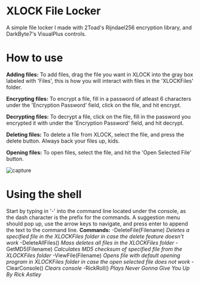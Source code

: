# XLOCK File Locker
A simple file locker I made with 2Toad's Rijndael256 encryption library, and DarkByte7's VisualPlus controls.
# How to use 

**Adding files:**
To add files, drag the file you want in XLOCK into the gray box labeled with 'Files', this is how you will interact with files in the 'XLOCKFiles' folder.

**Encrypting files:**
To encrypt a file, fill in a password of atleast 6 characters under the 'Encryption Password' field, click on the file, and hit encrypt.

**Decrypting files:**
To decrypt a file, click on the file, fill in the password you encrypted it with under the 'Encryption Password' field, and hit decrypt.

**Deleting files:**
To delete a file from XLOCK, select the file, and press the delete button. Always back your files up, kids.

**Opening files:**
To open files, select the file, and hit the 'Open Selected File' button.

![capture](https://user-images.githubusercontent.com/39781618/50071962-3312b980-0199-11e9-8eed-1968cd4cbbe5.PNG)

# Using the shell
Start by typing in '-' into the command line located under the console, as the dash character is the prefix for the commands. A suggestion menu should pop up, use the arrow keys to navigate, and press enter to append the text to the command line. 
**Commands:**
-DeleteFile(Filename) *Deletes a specified file in the XLOCKFiles folder in case the delete feature doesn't work*
-DeleteAllFiles() *Mass deletes all files in the XLOCKFiles folder*
-GetMD5(Filename) *Calculates MD5 checksum of specified file from the XLOCKFiles folder*
-ViewFile(Filename) *Opens file with default opening program in XLOCKFiles folder in case the open selected file does not work*
-ClearConsole() *Clears console*
-RickRoll() *Plays Never Gonna Give You Up By Rick Astley*
